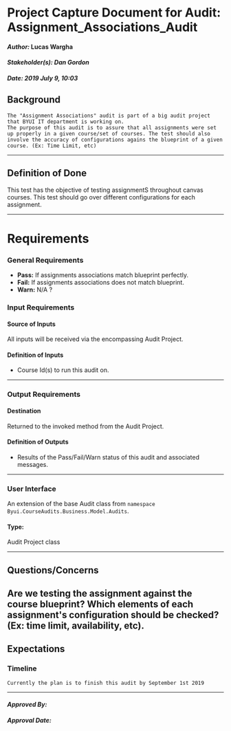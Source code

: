 # Project Capture Document for Audit: Assignment_Associations_Audit 
#### *Author:* Lucas Wargha
#### *Stakeholder(s): Dan Gordon*
#### *Date: 2019 July 9, 10:03*

## Background

    The "Assignment Associations" audit is part of a big audit project that BYUI IT department is working on. 
    The purpose of this audit is to assure that all assignments were set up properly in a given course/set of courses. The test should also involve the accuracy of configurations agains the blueprint of a given course. (Ex: Time Limit, etc) 

-----

## Definition of Done

   This test has the objective of testing assignmentS throughout canvas courses. This test should go over different configurations for each assignment. 

-----

# Requirements

### General Requirements
- **Pass:** If assignments associations match blueprint perfectly.
- **Fail:** If assignments associations does not match blueprint.
- **Warn:** N/A ?
### Input Requirements
#### Source of Inputs
All inputs will be received via the encompassing Audit Project.

#### Definition of Inputs
<!-- TBD: do not fill out just yet -->
- Course Id(s) to run this audit on.
---

### Output Requirements
#### Destination
Returned to the invoked method from the Audit Project.

#### Definition of Outputs
<!-- TBD: do not fill out just yet -->
- Results of the Pass/Fail/Warn status of this audit and associated messages.
---

### User Interface
An extension of the base Audit class from `namespace Byui.CourseAudits.Business.Model.Audits`.
#### Type:
Audit Project class

-----

## Questions/Concerns

  Are we testing the assignment against the course blueprint? Which elements of each assignment's configuration should be checked? (Ex: time limit, availability, etc).
-----

## Expectations
### Timeline
<!-- What is the deadline? 2019 Sep 1? -->
<!-- What priority is this audit? -->

    Currently the plan is to finish this audit by September 1st 2019
-----

#### *Approved By:* 
#### *Approval Date:*
